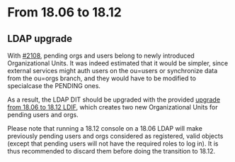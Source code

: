 # From 18.06 to 18.12

## LDAP upgrade

With [#2108](https://github.com/georchestra/georchestra/issues/2108), pending orgs and users belong to newly introduced Organizational Units.
It was indeed estimated that it would be simpler, since external services might auth users on the ou=users or synchronize data from the ou=orgs branch, and they would have to be modified to specialcase the PENDING ones.

As a result, the LDAP DIT should be upgraded with the provided [upgrade from 18.06 to 18.12 LDIF](upgrade_ldap_from_18.06_to_18.12.ldif), which creates two new Organizational Units for pending users and orgs.


Please note that running a 18.12 console on a 18.06 LDAP will make previously pending users and orgs considered as registered, valid objects (except that pending users will not have the required roles to log in).
It is thus recommended to discard them before doing the transition to 18.12.
